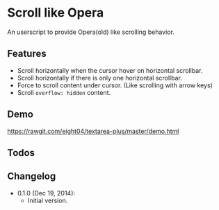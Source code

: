 Scroll like Opera
=================
An userscript to provide Opera(old) like scrolling behavior.

Features
--------
* Scroll horizontally when the cursor hover on horizontal scrollbar.
* Scroll horizontally if there is only one horizontal scrollbar.
* Force to scroll content under cursor. (Like scrolling with arrow keys)
* Scroll `overflow: hidden` content.

Demo
----
<https://rawgit.com/eight04/textarea-plus/master/demo.html>

Todos
-----


Changelog
---------
* 0.1.0 (Dec 19, 2014):
	- Initial version.
